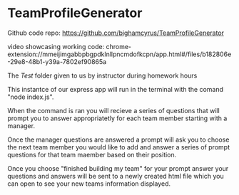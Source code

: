 # TeamProfileGenerator


Github code repo: https://github.com/bighamcyrus/TeamProfileGenerator

video showcasing working code: chrome-extension://mmeijimgabbpbgpdklnllpncmdofkcpn/app.html#/files/b182806e-29e8-48b1-y39a-7802ef90865a

The _Test_ folder given to us by instructor during homework hours

This instantce of our express app will run in the terminal with the comand "node index.js". 

When the command is ran you will recieve a series of questions that will prompt you to answer appropriatetly for each team member starting with a manager. 

Once the manager questions are answered a prompt will ask you to choose the next team member you would like to add and answer a series of prompt questions for that team maember based on their position. 

Once you choose "finished building my team" for your prompt answer your questions and answers will be sent to a newly created html file which you can open to see your new teams information displayed. 